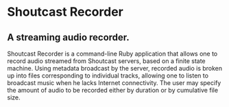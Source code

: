 Shoutcast Recorder
==================

A streaming audio recorder.
---------------------------

Shoutcast Recorder is a command-line Ruby application that allows one to record
audio streamed from Shoutcast servers, based on a finite state machine. Using
metadata broadcast by the server, recorded audio is broken up into files
corresponding to individual tracks, allowing one to listen to broadcast music
when he lacks Internet connectivity. The user may specify the amount of audio
to be recorded either by duration or by cumulative file size.
